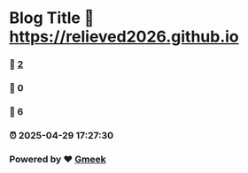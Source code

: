 # Blog Title :link: https://relieved2026.github.io 
### :page_facing_up: [2](https://relieved2026.github.io/tag.html) 
### :speech_balloon: 0 
### :hibiscus: 6 
### :alarm_clock: 2025-04-29 17:27:30 
### Powered by :heart: [Gmeek](https://github.com/Meekdai/Gmeek)
